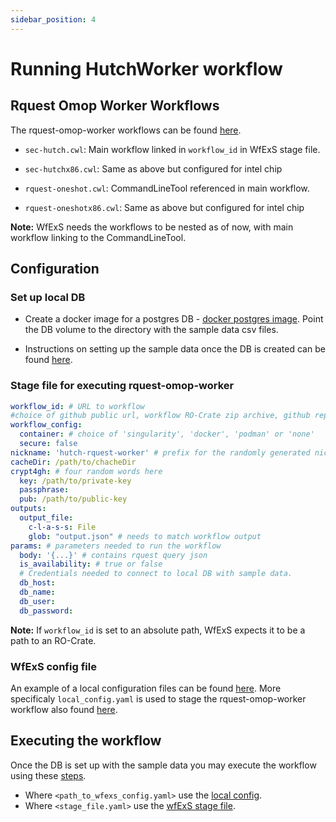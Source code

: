 ```yaml
---
sidebar_position: 4
---
```


# Running HutchWorker workflow

## Rquest Omop Worker Workflows
The rquest-omop-worker workflows can be found [here](https://github.com/HDRUK/hutch/tree/main/workflows).
  - `sec-hutch.cwl`: Main workflow linked in `workflow_id` in WfExS stage file.
  - `sec-hutchx86.cwl`: Same as above but configured for intel chip

  - `rquest-oneshot.cwl`: CommandLineTool referenced in main workflow.
  - `rquest-oneshotx86.cwl`: Same as above but configured for intel chip

**Note:** WfExS needs the workflows to be nested as of now, with main workflow linking to the CommandLineTool.

## Configuration
### Set up local DB
- Create a docker image for a postgres DB - [docker postgres image](https://hub.docker.com/_/postgres). Point the DB volume to the directory with the sample data csv files.

- Instructions on setting up the sample data once the DB is created can be found [here](../../../users/sample-data/omop-53.md).

### Stage file for executing rquest-omop-worker

``` yaml
workflow_id: # URL to workflow 
#choice of github public url, workflow RO-Crate zip archive, github repo URL
workflow_config:
  container: # choice of 'singularity', 'docker', 'podman' or 'none'
  secure: false
nickname: 'hutch-rquest-worker' # prefix for the randomly generated nickname
cacheDir: /path/to/chacheDir
crypt4gh: # four random words here
  key: /path/to/private-key
  passphrase: 
  pub: /path/to/public-key
outputs:
  output_file:
    c-l-a-s-s: File
    glob: "output.json" # needs to match workflow output
params: # parameters needed to run the workflow
  body: '{...}' # contains rquest query json
  is_availability: # true or false 
  # Credentials needed to connect to local DB with sample data.
  db_host:
  db_name:
  db_user:
  db_password:
```
**Note:** If `workflow_id` is set to an absolute path, WfExS expects it to be a path to an RO-Crate.

### WfExS config file
An example of a local configuration files can be found [here](https://github.com/inab/WfExS-backend/tree/main/workflow_examples). More specificaly `local_config.yaml` is used to stage the rquest-omop-worker workflow also found [here](config.md#local-wfexs-configuration).

## Executing the workflow
Once the DB is set up with the sample data you may execute the workflow using these [steps](running-wfexs.md#running-wfexs). 
- Where `<path_to_wfexs_config.yaml>` use the [local config](#wfexs-config-file).
- Where `<stage_file.yaml>` use the [wfExS stage file](#stage-file-for-executing-rquest-omop-worker).



